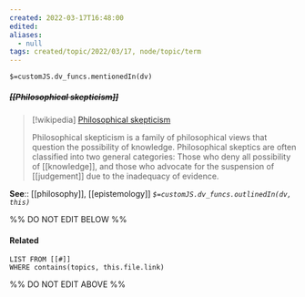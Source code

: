 ```yaml
---
created: 2022-03-17T16:48:00 
edited: 
aliases:
  - null
tags: created/topic/2022/03/17, node/topic/term
---
```

`$=customJS.dv_funcs.mentionedIn(dv)`

##### <s class="topic-title">[[Philosophical skepticism]]</s>

> [!wikipedia] [Philosophical skepticism](https://en.wikipedia.org/wiki/Philosophical%20skepticism)
> 
> Philosophical skepticism is a family of philosophical views that question the possibility of knowledge. Philosophical skeptics are often classified into two general categories: Those who deny all possibility of [[knowledge]], and those who advocate for the suspension of [[judgement]] due to the inadequacy of evidence. 
>


**See**:: [[philosophy]], [[epistemology]]
*`$=customJS.dv_funcs.outlinedIn(dv, this)`*

%% DO NOT EDIT BELOW %%

#### Related 

```dataview
LIST FROM [[#]]
WHERE contains(topics, this.file.link)
```
%% DO NOT EDIT ABOVE %%
